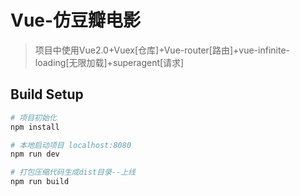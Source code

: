 # Vue-仿豆瓣电影

> 项目中使用Vue2.0+Vuex[仓库]+Vue-router[路由]+vue-infinite-loading[无限加载]+superagent[请求]


## Build Setup

``` bash
# 项目初始化
npm install

# 本地启动项目 localhost:8080
npm run dev

# 打包压缩代码生成dist目录--上线
npm run build
```



